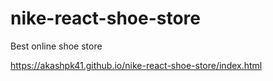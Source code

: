 # nike-react-shoe-store
Best online shoe store

https://akashpk41.github.io/nike-react-shoe-store/index.html
